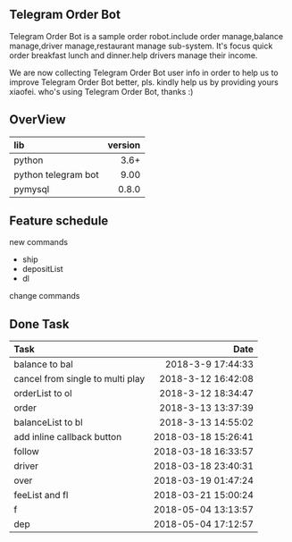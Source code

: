 **Telegram Order Bot**
-------------------------
Telegram Order Bot is a sample order robot.include order manage,balance manage,driver manage,restaurant manage sub-system.
It's focus quick order breakfast lunch and dinner.help drivers manage their income.

We are now collecting Telegram Order Bot user info in order to help us to improve Telegram Order Bot better, pls. kindly help us by providing yours xiaofei. who's using Telegram Order Bot, thanks :)

**OverView**
----------------------
|lib |version|
|:-------------------|-----:|
|python | 3.6+|
|python telegram bot| 9.00|
|pymysql|0.8.0|

**Feature schedule**
-------------------------
new commands 
- ship
- depositList
- dl

change commands 


**Done Task**
-------------------------
|Task|Date|
|:------|--------------:|
|balance to bal|2018-3-9 17:44:33|
|cancel from single to multi play|2018-3-12 16:42:08|
|orderList to ol|2018-3-12 18:34:47|
|order|2018-3-13 13:37:39|
|balanceList to bl|2018-3-13 14:55:02|
|add inline callback button|2018-03-18 15:26:41|
|follow|2018-03-18 16:33:57|
|driver|2018-03-18 23:40:31|
|over|2018-03-19 01:47:24|
|feeList and fl|2018-03-21 15:00:24|
|f|2018-05-04 13:13:57|
|dep|2018-05-04 17:12:57|